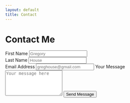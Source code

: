 ```yaml
---
layout: default
title: Contact
---
```

<main class="main-content">
  <div class="contact-form-container">
    <div class="text-center">
      <h1>Contact Me</h1>
    </div>
    <form action="https://api.web3forms.com/submit" method="POST" id="form" class="contact-form">
      <input type="hidden" name="access_key" value="b5dbb804-ce2b-404c-8c08-19eef9467f10" />
      <input type="hidden" name="subject" value="New Message On Your Website"/>
      <input type="checkbox" name="botcheck" id="" style="display: none;" />
    <div id="nameInputs">
    <div>
      <label for="first_name">First Name</label>
      <input type="text" name="name" id="first_name" placeholder="Gregory" required />
    </div>
    <div>
      <label for="lname">Last Name</label>
      <input type="text" name="last_name" id="lname" placeholder="House" required />
    </div>
    </div>
      <label for="email">Email Address</label>
      <input type="email" name="email" id="email" placeholder="greghouse@gmail.com" required />
      <label for="message">Your Message</label>
      <textarea rows="5" name="message" id="message" placeholder="Your message here" required></textarea>
      <button type="submit">Send Message</button>
      <p id="result"></p>
    </form>
  </div>
</main>


<script>
    const form = document.getElementById("form");
const result = document.getElementById("result");

form.addEventListener("submit", function (e) {
  e.preventDefault();
  
  const formData = new FormData(form);
  const object = Object.fromEntries(formData);
  const json = JSON.stringify(object);
  
  result.innerHTML = "Please wait...";

  fetch("https://api.web3forms.com/submit", {
    method: "POST",
    headers: {
      "Content-Type": "application/json",
      Accept: "application/json",
    },
    body: json,
  })
    .then(async (response) => {
      let json = await response.json();
      if (response.status == 200) {
        result.innerHTML = json.message;
        result.classList.remove("text-gray-500");
        result.classList.add("text-green-500");
      } else {
        console.log(response);
        result.innerHTML = json.message;
        result.classList.remove("text-gray-500");
        result.classList.add("text-red-500");
      }
    })
    .catch((error) => {
      console.log(error);
      result.innerHTML = "Something went wrong!";
    })
    .then(function () {
      form.reset();
      setTimeout(() => {
        result.style.display = "none";
      }, 5000);
    });
});
</script>


<!-- <form id="contactForm" action="https://api.web3forms.com/submit" method="POST">

    <input type="hidden" name="access_key" value="b5dbb804-ce2b-404c-8c08-19eef9467f10">
    <input type="hidden" name="subject" value="New Message On Your Website">

    <input type="text" name="name" required>
    <input type="email" name="email" required>
    <textarea name="message" required></textarea>
    

    <button type="submit">Submit Form</button>

</form>



<script>
  window.addEventListener("pageshow", function() {
    document.getElementById("contactForm").reset();
  });
</script>
 -->
